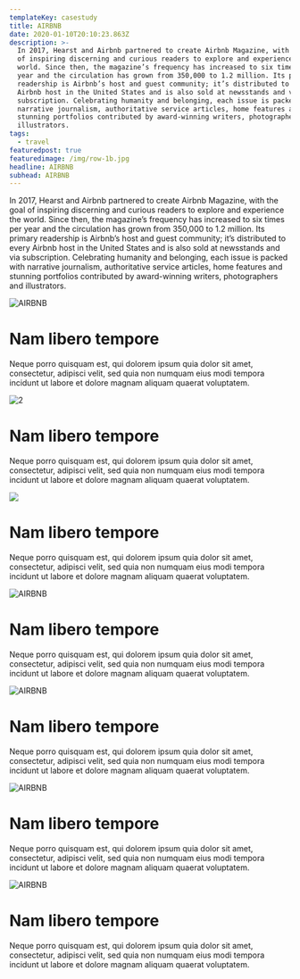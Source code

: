 ```yaml
---
templateKey: casestudy
title: AIRBNB
date: 2020-01-10T20:10:23.863Z
description: >-
  In 2017, Hearst and Airbnb partnered to create Airbnb Magazine, with the goal
  of inspiring discerning and curious readers to explore and experience the
  world. Since then, the magazine’s frequency has increased to six times per
  year and the circulation has grown from 350,000 to 1.2 million. Its primary
  readership is Airbnb’s host and guest community; it’s distributed to every
  Airbnb host in the United States and is also sold at newsstands and via
  subscription. Celebrating humanity and belonging, each issue is packed with
  narrative journalism, authoritative service articles, home features and
  stunning portfolios contributed by award-winning writers, photographers and
  illustrators.
tags:
  - travel
featuredpost: true
featuredimage: /img/row-1b.jpg
headline: AIRBNB
subhead: AIRBNB
---
```

In 2017, Hearst and Airbnb partnered to create Airbnb Magazine, with the goal of inspiring discerning and curious readers to explore and experience the world. Since then, the magazine’s frequency has increased to six times per year and the circulation has grown from 350,000 to 1.2 million. Its primary readership is Airbnb’s host and guest community; it’s distributed to every Airbnb host in the United States and is also sold at newsstands and via subscription. Celebrating humanity and belonging, each issue is packed with narrative journalism, authoritative service articles, home features and stunning portfolios contributed by award-winning writers, photographers and illustrators.

![AIRBNB](/img/add-layer-1.jpg "1")

# **N**am libero tempore

Neque porro quisquam est, qui dolorem ipsum quia dolor sit amet, consectetur, adipisci velit, sed quia non numquam eius modi tempora incidunt ut labore et dolore magnam aliquam quaerat voluptatem.

![](/img/add-layer-3.jpg "2")

# **N**am libero tempore

Neque porro quisquam est, qui dolorem ipsum quia dolor sit amet, consectetur, adipisci velit, sed quia non numquam eius modi tempora incidunt ut labore et dolore magnam aliquam quaerat voluptatem.

![](/img/row2b.jpg)

# **N**am libero tempore

Neque porro quisquam est, qui dolorem ipsum quia dolor sit amet, consectetur, adipisci velit, sed quia non numquam eius modi tempora incidunt ut labore et dolore magnam aliquam quaerat voluptatem.

![AIRBNB](/img/row3.jpg "2")

# **N**am libero tempore

Neque porro quisquam est, qui dolorem ipsum quia dolor sit amet, consectetur, adipisci velit, sed quia non numquam eius modi tempora incidunt ut labore et dolore magnam aliquam quaerat voluptatem.

![AIRBNB](/img/row4.jpg "3")

# **N**am libero tempore

Neque porro quisquam est, qui dolorem ipsum quia dolor sit amet, consectetur, adipisci velit, sed quia non numquam eius modi tempora incidunt ut labore et dolore magnam aliquam quaerat voluptatem.

![AIRBNB](/img/row5.jpg "4")

# **N**am libero tempore

Neque porro quisquam est, qui dolorem ipsum quia dolor sit amet, consectetur, adipisci velit, sed quia non numquam eius modi tempora incidunt ut labore et dolore magnam aliquam quaerat voluptatem.

![AIRBNB](/img/row6.jpg "5")

# **N**am libero tempore

Neque porro quisquam est, qui dolorem ipsum quia dolor sit amet, consectetur, adipisci velit, sed quia non numquam eius modi tempora incidunt ut labore et dolore magnam aliquam quaerat voluptatem.
